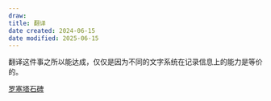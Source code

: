 ```yaml
---
draw:
title: 翻译
date created: 2024-06-15
date modified: 2025-06-15
---
```


翻译这件事之所以能达成，仅仅是因为不同的文字系统在记录信息上的能力是等价的。

<!-- more -->

[罗塞塔石碑](2%20第二大脑/1%20宇宙概念树/人文社会科学/人文学%20(Humanities)/英语/罗塞塔石碑.md)

